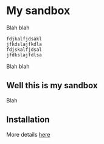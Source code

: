 My sandbox
==========

Blah blah

	fdjkalfjdsakl
	jfkdslajfkdla
	fdjskalfjdsal
	jfdkslajfdlsa


Blah blah


Well this is my sandbox
-----------------------

Blah 


Installation
------------

More details [here](INSTALL.md)
